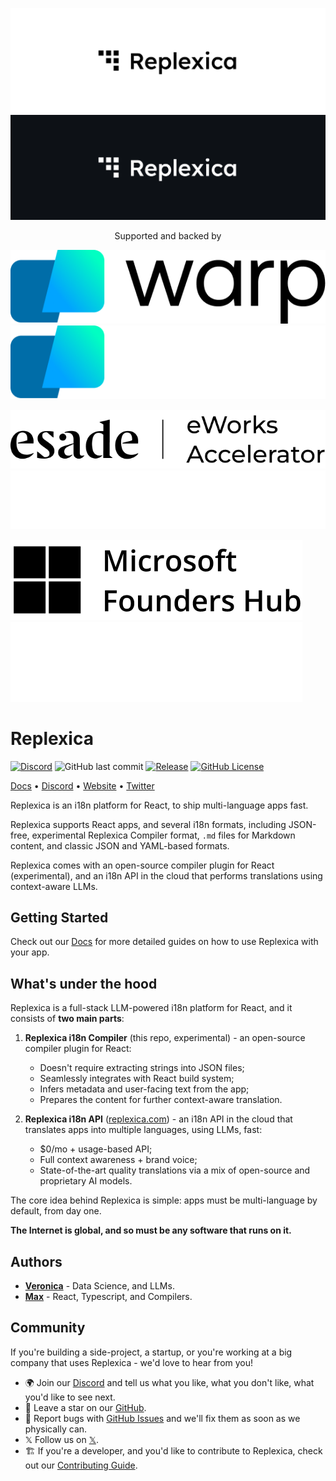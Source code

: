 <p align="center">
<img src="./content/banner.light.png#gh-light-mode-only">
<img src="./content/banner.dark.png#gh-dark-mode-only">
</p>

<p align="center">
    Supported and backed by
</p>

<p align="center">

![Warp](./content/warp.light.png#gh-light-mode-only)![Warp](./content/warp.dark.png#gh-dark-mode-only)

[![Esade eWorks](./content/esade-eworks.light.png#gh-light-mode-only)](https://example.com)
[![Esade eWorks](./content/esade-eworks.dark.png#gh-dark-mode-only)](https://example.com)

[![Microsoft Founders Hub](./content/microsoft-founders-hub.light.png#gh-light-mode-only)](https://example.com)
[![Microsoft Founders Hub](./content/microsoft-founders-hub.dark.png#gh-dark-mode-only)](https://example.com)

</p>

# Replexica

[![Discord](https://img.shields.io/discord/1193198600298172486?label=discord
)](https://discord.gg/GeK6AuSqzw)
![GitHub last commit](https://img.shields.io/github/last-commit/replexica/replexica)
[![Release](https://github.com/replexica/replexica/actions/workflows/release.yml/badge.svg)](https://github.com/replexica/replexica/actions/workflows/release.yml)
[![GitHub License](https://img.shields.io/github/license/replexica/replexica)](https://github.com/replexica/replexica/blob/main/LICENSE.md)

[Docs](https://replexica.com/docs) •
[Discord](https://discord.gg/GeK6AuSqzw) •
[Website](https://replexica.com) •
[Twitter](https://twitter.com/replexica)

Replexica is an i18n platform for React, to ship multi-language apps fast.

Replexica supports React apps, and several i18n formats, including JSON-free, experimental Replexica Compiler format, `.md` files for Markdown content, and classic JSON and YAML-based formats.

Replexica comes with an open-source compiler plugin for React (experimental), and an i18n API in the cloud that performs translations using context-aware LLMs.

## Getting Started

Check out our [Docs](https://replexica.com/docs) for more detailed guides on how to use Replexica with your app.

## What's under the hood

Replexica is a full-stack LLM-powered i18n platform for React, and it consists of **two main parts**:

1. **Replexica i18n Compiler** (this repo, experimental) - an open-source compiler plugin for React:
    * Doesn't require extracting strings into JSON files;
    * Seamlessly integrates with React build system;
    * Infers metadata and user-facing text from the app;
    * Prepares the content for further context-aware translation.

1. **Replexica i18n API** ([replexica.com](https://replexica.com)) - an i18n API in the cloud that translates apps into multiple languages, using LLMs, fast:
    * $0/mo + usage-based API;
    * Full context awareness + brand voice;
    * State-of-the-art quality translations via a mix of open-source and proprietary AI models.

The core idea behind Replexica is simple: apps must be multi-language by default, from day one.

**The Internet is global, and so must be any software that runs on it.**

## Authors

* **[Veronica](https://github.com/vrcprl)** - Data Science, and LLMs.
* **[Max](https://github.com/maxprilutskiy)** - React, Typescript, and Compilers.

## Community

If you're building a side-project, a startup, or you're working at a big company that uses Replexica - we'd love to hear from you!

* 🌍 Join our [Discord](https://discord.gg/GeK6AuSqzw) and tell us what you like, what you don't like, what you'd like to see next.
* 🌟 Leave a star on our [GitHub](https://github.com/replexica/replexica).
* 🐞 Report bugs with [GitHub Issues](https://github.com/replexica/replexica/issues) and we'll fix them as soon as we physically can.
* 𝕏 Follow us on [𝕏](https://x.com/replexica).
* 🏗️ If you're a developer, and you'd like to contribute to Replexica, check out our [Contributing Guide](./CONTRIBUTING.md).
